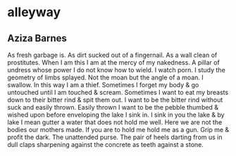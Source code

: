 # alleyway
## Aziza Barnes
As fresh garbage is. As dirt sucked out of a fingernail. As a wall clean of
prostitutes. When I am this I am at the mercy of my nakedness. A pillar of
undress whose power I do not know how to wield. I watch porn. I study the
geometry of limbs splayed. Not the moan but the angle of a moan. I swallow. In
this way I am a thief. Sometimes I forget my body & go untouched until I am
touched & scream. Sometimes I want to eat my breasts down to their bitter rind
& spit them out. I want to be the bitter rind without suck and easily thrown.
Easily thrown I want to be the pebble thumbed & wished upon before enveloping
the lake I sink in. I sink in you the lake & by lake I mean gutter a water
that does not hold me well. Here we are not the bodies our mothers made. If
you are to hold me hold me as a gun. Grip me & profit the dark. The unattended
purse. The pair of heels darting from us in dull claps sharpening against the
concrete as teeth against a stone.